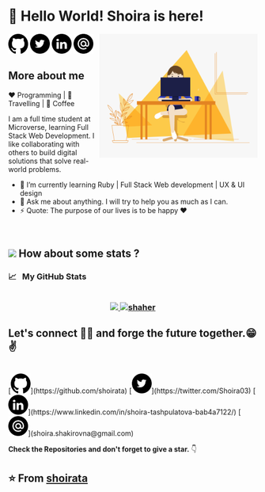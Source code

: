 
  
# 👋 Hello World!  Shoira is here!


 [<img src="https://github.com/ShoiraTa/shoirata/blob/main/assets/github.png" alt="github logo" width="40">](https://github.com/shoirata)    [<img src="https://github.com/ShoiraTa/shoirata/blob/main/assets/Twitter.png" width="40">](https://twitter.com/Shoira03)    [<img src="https://github.com/ShoiraTa/shoirata/blob/main/assets/link.png" alt="linkedin logo" width="40">](linkedin.com/in/shoira-tashpulatova-bab4a7122) <img align="right" alt="Person coding gif" src="https://github.com/ShoiraTa/shoirata/blob/main/assets/0_K2WLMTExLyida7OR(1).gif" height="250" width="320" />    [<img src="https://github.com/ShoiraTa/shoirata/blob/main/assets/email.png" alt="gmaillogo" width="40">](shoira.shakirovna@gmail.com)

 ## More about me
  
:heart: Programming | :black_heart: Travelling | :blue_heart: Coffee
 
I am a full time student at Microverse, learning Full Stack Web Development. I like  collaborating with others to build digital solutions that solve real-world problems.

- 🌱 I’m currently learning Ruby | Full Stack Web development | UX & UI design
- 💬 Ask me about anything. I will try to help you as much as I can.
- ⚡ Quote: The purpose of our lives is to be happy :heart:

<br/>

## <img src="https://media.giphy.com/media/VgCDAzcKvsR6OM0uWg/giphy.gif" width="50"> How about some stats ?

<h3>
  <summary>
    📈  &nbsp; My GitHub Stats
  </summary> 
  
  <br>

  <p align="center">
   <a href="https://github.com/Shaher-11">
    <img height="180em" src="https://github-readme-stats-eight-theta.vercel.app/api?username=shoirata&show_icons=true&theme=midnight-purple&include_all_commits=true&count_private=true"/>
    <img height="180em" src="https://github-readme-stats.vercel.app/api/top-langs/?username=shoirata&show_icons=true&theme=midnight-purple&layout=compact" alt="shaher" />
  </a>
</p>
</h3>

<h2> Let's connect 👨‍💻 and forge the future together.😁✌   </h2> 

</br>
 [<img src="https://github.com/ShoiraTa/shoirata/blob/main/assets/github.png" alt="github logo" width="40">](https://github.com/shoirata)    [<img src="https://github.com/ShoiraTa/shoirata/blob/main/assets/Twitter.png" width="40">](https://twitter.com/Shoira03)    [<img src="https://github.com/ShoiraTa/shoirata/blob/main/assets/link.png" alt="linkedin logo" width="40">](https://www.linkedin.com/in/shoira-tashpulatova-bab4a7122/)    [<img src="https://github.com/ShoiraTa/shoirata/blob/main/assets/email.png" alt="gmaillogo" width="40">](shoira.shakirovna@gmail.com)

**Check the Repositories and don't forget to give a star.** 👇

:star: From [shoirata](https://github.com/shoirata)
-------





